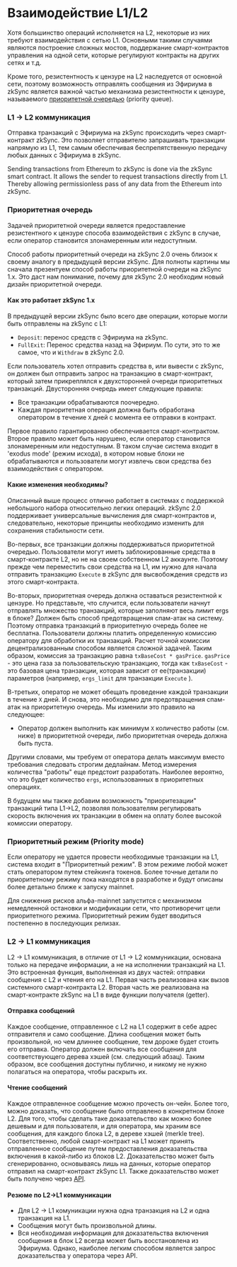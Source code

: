 # Взаимодействие L1/L2

Хотя большинство операций исполняется на L2, некоторые из них требуют взаимодействия с сетью L1. Основными такими случаями являются построение сложных мостов, поддержание смарт-контрактов управления на одной сети, которые регулируют контракты на других сетях и т.д.

Кроме того, резистентность к цензуре на L2 наследуется от основной сети, поэтому возможность отправлять сообщения из Эфириума в zkSync является важной частью механизма резистентности к цензуре, называемого [приоритетной очередью](https://v2-docs.zksync.io/dev/zksync-v2/l1-l2-interop.html#priority-queue) (priority queue).

### L1 -> L2 коммуникация <a href="#l1-l2-communication" id="l1-l2-communication"></a>

Отправка транзакций с Эфириума на zkSync происходить через смарт-контракт zkSync. Это позволяет отправителю запрашивать транзакции напрямую из L1, тем самым обеспечивая беспрепятственную передачу любых данных с Эфириума в zkSync.

Sending transactions from Ethereum to zkSync is done via the zkSync smart contract. It allows the sender to request transactions directly from L1. Thereby allowing permissionless pass of any data from the Ethereum into zkSync.

### Приоритетная очередь <a href="#priority-queue" id="priority-queue"></a>

Задачей приоритетной очереди является предоставление резистентного к цензуре способа взаимодействия с zkSync в случае, если оператор становится злонамеренным или недоступным.

Способ работы приоритетный очереди на zkSync 2.0 очень близок к своему аналогу в предыдущей версии zkSync. Для полноты картины мы сначала презентуем способ работы приоритетной очереди на zkSync 1.x. Это даст нам понимание, почему для zkSync 2.0 необходим новый дизайн приоритетной очереди.

#### Как это работает zkSync 1.x <a href="#how-it-works-in-zksync-1-x" id="how-it-works-in-zksync-1-x"></a>

В предыдущей версии zkSync было всего две операции, которые могли быть отправлены на zkSync с L1:

* `Deposit`: перенос средств с Эфириума на zkSync.
* `FullExit`: Перенос средства назад на Эфириум. По сути, это то же самое, что и `Withdraw` в zkSync 2.0.

Если пользователь хотел отправить средства в, или вывести с zkSync, он должен был отправить запрос на транзакцию в смарт-контракт, который затем прикреплялся к двухсторонней очереди приоритетных транзакций. Двусторонняя очередь имеет следующие правила:

* Все транзакции обрабатываются поочередно.
* Каждая приоритетная операция должна быть обработана оператором в течение `X` дней с момента ее отправки в контракт.

Первое правило гарантированно обеспечивается смарт-контрактом. Второе правило может быть нарушено, если оператор становится злонамеренным или недоступным. В таком случае система входит в 'exodus mode' (режим исхода), в котором новые блоки не обрабатываются и пользователи могут извлечь свои средства без взаимодействия с оператором.

#### Какие изменения необходимы? <a href="#what-changes-are-needed" id="what-changes-are-needed"></a>

Описанный выше процесс отлично работает в системах с поддержкой небольшого набора относительно легких операций. zkSync 2.0 поддерживает универсальные вычисления для смарт-контрактов и, следовательно, некоторые принципы необходимо изменить для сохранения стабильности сети.

Во-первых, все транзакции должны поддерживаться приоритетной очередью. Пользователи могут иметь заблокированные средства в смарт-контракте L2, но не на своем собственном L2 аккаунте. Поэтому прежде чем переместить свои средства на L1, им нужно для начала отправить транзакцию `Execute` в zkSync для высвобождения средств из этого смарт-контракта.

Во-вторых, приоритетная очередь должна оставаться резистентной к цензуре. Но представьте, что случится, если пользователи начнут отправлять множество транзакций, которые заполняют весь лимит ergs в блоке? Должен быть способ предотвращения спам-атак на систему. Поэтому отправка транзакций в приоритетную очередь более не бесплатна. Пользователи должны платить определенную комиссию оператору для обработки их транзакций. Расчет точной комиссии децентрализованным способом является сложной задачей. Таким образом, комиссия за транзакцию равна `txBaseCost * gasPrice`. `gasPrice` - это цена газа за пользовательскую транзакцию, тогда как `txBaseCost` - это базовая цена транзакции, которая зависит от ее(транзакции) параметров (например, `ergs_limit` для транзакции `Execute` ).

В-третьих, оператор не может обещать проведение каждой транзакции в течение `Х` дней. И снова, это необходимо для предотвращения спам-атак на приоритетную очередь. Мы изменили это правило на следующее:

* Оператор должен выполнить как минимум `Х` количество работы (см. ниже) в приоритетной очереди, либо приоритетная очередь должна быть пуста.

Другими словами, мы требуем от оператора делать максимум вместо требования следовать строгим дедлайнам. Метод измерения количества "работы" еще предстоит разработать. Наиболее вероятно, что это будет количество `ergs`, использованных в приоритетных операциях.

В будущем мы также добавим возможность "приоритезации" транзакций типа L1->L2, позволяя пользователям регулировать скорость включения их транзакции в обмен на оплату более высокой комиссии оператору.

### Приоритетный режим (Priority mode) <a href="#priority-mode" id="priority-mode"></a>

Если оператору не удается провести необходимые транзакции на L1, система входит в "Приоритетный режим". В этом режиме любой может стать оператором путем стейкинга токенов. Более точные детали по приоритетному режиму пока находятся в разработке и будут описаны более детально ближе к запуску mainnet.&#x20;

Для снижения рисков альфа-mainnet запустится с механизмом немедленной остановки и модификации сети, что противоречит цели приоритетного режима. Приоритетный режим будет вводиться постепенно в последующих релизах.



### L2 -> L1 коммуникация <a href="#l2-l1-communication" id="l2-l1-communication"></a>

L2 -> L1 коммуникация, в отличие от L1 -> L2 коммуникации, основана только на передаче информации, а не на исполнении транзакций на L1. Это встроенная функция, выполненная из двух частей: отправки сообщения с L2 и чтения его на L1. Первая часть реализована как вызов системного смарт-контракта L2. Вторая часть же реализована на смарт-контракте zkSync на L1 в виде функции получателя (getter).

#### Отправка сообщений <a href="#sending-messages" id="sending-messages"></a>

Каждое сообщение, отправленное с L2 на L1 содержит в себе адрес отправителя и само сообщение. Длина сообщения может быть произвольной, но чем длиннее сообщение, тем дороже будет стоить его отправка. Оператор должен включать все сообщения для соответствующего дерева хэшей (см. следующий абзац). Таким образом, все сообщения доступны публично, и никому не нужно полагаться на оператора, чтобы раскрыть их.

#### Чтение сообщений <a href="#reading-messages" id="reading-messages"></a>

Каждое отправленное сообщение можно прочесть он-чейн. Более того, можно доказать, что сообщение было отправлено в конкретном блоке L2. Для того, чтобы сделать таке доказательство как можно более дешевым и для пользователя, и для оператора, мы храним все сообщения, для каждого блока L2, в дереве хэшей (merkle tree). Соответственно, любой смарт-контракт на L1 может принять отправленное сообщение путем предоставления доказательства включения в какой-либо из блоков L2. Доказательство может быть сгенерированно, основываясь лишь на данных, которые оператор отправил на смарт-контракт zkSync L1. Также доказательство может быть получено через [API](https://v2-docs.zksync.io/api/api.html#zksgetl2tol1msgproof).

#### Резюме по L2->L1 коммуникации <a href="#summary-on-l2-l1-messaging" id="summary-on-l2-l1-messaging"></a>

* Для L2 -> L1 комуникации нужна одна транзакция на L2 и одна транзакция на L1.&#x20;
* Сообщения могут быть произвольной длины.
* Вся необходимая информация для доказательства включения сообщения в блок L2 всегда может быть восстановлена из Эфириума. Однако, наиболее легким способом является запрос доказательства у оператора через API.
